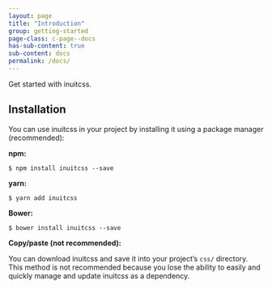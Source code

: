 ```yaml
---
layout: page
title: "Introduction"
group: getting-started
page-class: c-page--docs
has-sub-content: true
sub-content: docs
permalink: /docs/
---
```


Get started with inuitcss.

## Installation

You can use inuitcss in your project by installing it using a package manager
(recommended):

**npm:**

```
$ npm install inuitcss --save
```

**yarn:**

```
$ yarn add inuitcss
```

**Bower:**

```
$ bower install inuitcss --save
```

**Copy/paste (not recommended):**

You can download inuitcss and save it into your project’s `css/` directory.
This method is not recommended because you lose the ability to easily and
quickly manage and update inuitcss as a dependency.
